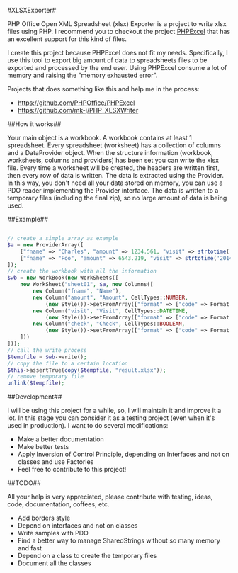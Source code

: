 #XLSXExporter#

PHP Office Open XML Spreadsheet (xlsx) Exporter is a project to write xlsx files using PHP.
I recommend you to checkout the project [PHPExcel](https://github.com/PHPOffice/PHPExcel) that has an excellent support for this kind of files.

I create this project because PHPExcel does not fit my needs. Specifically, I use this tool to export big amount of data to spreadsheets files to be exported and processed by the end user. Using PHPExcel consume a lot of memory and raising the "memory exhausted error".

Projects that does something like this and help me in the process:

 - https://github.com/PHPOffice/PHPExcel
 - https://github.com/mk-j/PHP_XLSXWriter

##How it works##

Your main object is a workbook.
A workbook contains at least 1 spreadsheet.
Every spreadsheet (worksheet) has a collection of columns and a DataProvider object.
When the structure information (workbook, worksheets, columns and providers) has been set you can write the xlsx file.
Every time a worksheet will be created, the headers are written first, then every row of data is written. The data is extracted using the Provider. In this way, you don't need all your data stored on memory, you can use a PDO reader implementing the Provider interface.
The data is written to a temporary files (including the final zip), so no large amount of data is being used.

##Example##

```php

// create a simple array as example
$a = new ProviderArray([
    ["fname" => "Charles", "amount" => 1234.561, "visit" => strtotime('2014-01-13 13:14:15'), "check" => 1],
    ["fname" => "Foo", "amount" => 6543.219, "visit" => strtotime('2014-12-31 23:59:59'), "check" => 0],
]);
// create the workbook with all the information
$wb = new WorkBook(new WorkSheets([
    new WorkSheet("sheet01", $a, new Columns([
        new Column("fname", "Name"),
        new Column("amount", "Amount", CellTypes::NUMBER,
            (new Style())->setFromArray(["format" => ["code" => Format::FORMAT_COMMA_2DECS]])),
        new Column("visit", "Visit", CellTypes::DATETIME,
            (new Style())->setFromArray(["format" => ["code" => Format::FORMAT_DATE_YMDHM]])),
        new Column("check", "Check", CellTypes::BOOLEAN,
            (new Style())->setFromArray(["format" => ["code" => Format::FORMAT_YESNO]])),
    ]))
]));
// call the write process
$tempfile = $wb->write();
// copy the file to a certain location
$this->assertTrue(copy($tempfile, "result.xlsx"));
// remove temporary file
unlink($tempfile);

```

##Development##

I will be using this project for a while, so, I will maintain it and improve it a lot. In this stage you can consider it as a testing project (even when it's used in production).
I want to do several modifications:

- Make a better documentation
- Make better tests
- Apply Inversion of Control Principle, depending on Interfaces and not on classes and use Factories
- Feel free to contribute to this project!

##TODO##

All your help is very appreciated, please contribute with testing, ideas, code, documentation, coffees, etc.

- Add borders style
- Depend on interfaces and not on classes
- Write samples with PDO
- Find a better way to manage SharedStrings without so many memory and fast
- Depend on a class to create the temporary files
- Document all the classes
